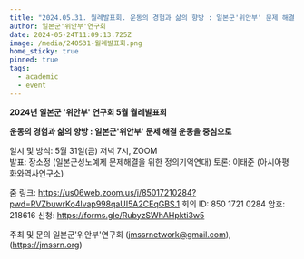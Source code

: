 ```yaml
---
title: "2024.05.31. 월례발표회. 운동의 경험과 삶의 향방 : 일본군'위안부' 문제 해결 운동을 중심으로"
author: 일본군'위안부'연구회
date: 2024-05-24T11:09:13.725Z
image: /media/240531-월례발표회.png
home_sticky: true
pinned: true
tags:
  - academic
  - event
---
```

**2024년 일본군 '위안부' 연구회 5월 월례발표회**

**운동의 경험과 삶의 향방 : 일본군'위안부' 문제 해결 운동을 중심으로**

일시 및 방식: 5월 31일(금) 저녁 7시, ZOOM\
발표: 장소정 (일본군성노예제 문제해결을 위한 정의기억연대)
토론: 이태준 (아시아평화와역사연구소)

줌 링크: https://us06web.zoom.us/j/85017210284?pwd=RVZbuwrKo4lvap998qaUI5A2CEqGBS.1
회의 ID: 850 1721 0284
암호: 218616
신청: https://forms.gle/RubyzSWhAHpkti3w5

주최  및 문의
일본군'위안부'연구회 (jmssrnetwork@gmail.com), (https://jmssrn.org)